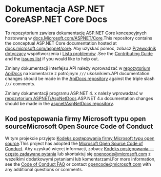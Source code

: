 # <a name="aspnet-core-docs"></a><span data-ttu-id="4d8c5-101">Dokumentacja ASP.NET Core</span><span class="sxs-lookup"><span data-stu-id="4d8c5-101">ASP.NET Core Docs</span></span>

<span data-ttu-id="4d8c5-102">To repozytorium zawiera dokumentację ASP.NET Core koncepcyjnych hostowaną w [docs.Microsoft.com/ASPNET/Core](https://docs.microsoft.com/aspnet/core).</span><span class="sxs-lookup"><span data-stu-id="4d8c5-102">This repository contains the conceptual ASP.NET Core documentation hosted at [docs.microsoft.com/aspnet/core](https://docs.microsoft.com/aspnet/core).</span></span> <span data-ttu-id="4d8c5-103">Aby uzyskać pomoc, zobacz [Przewodnik dotyczący](CONTRIBUTING.md) współtworzenia i [Lista problemów](https://github.com/aspnet/Docs/issues) .</span><span class="sxs-lookup"><span data-stu-id="4d8c5-103">See the [Contributing Guide](CONTRIBUTING.md) and the [issues list](https://github.com/aspnet/Docs/issues) if you would like to help out.</span></span>

<span data-ttu-id="4d8c5-104">Zmiany dokumentacji interfejsu API należy wprowadzać w [repozytorium ApiDocs](https://github.com/aspnet/ApiDocs) na komentarze z potrójnym `///` ukośnikiem.</span><span class="sxs-lookup"><span data-stu-id="4d8c5-104">API documentation changes should be made in the [ApiDocs repository](https://github.com/aspnet/ApiDocs) against the triple slash `///` comments.</span></span>

<span data-ttu-id="4d8c5-105">Zmiany dokumentacji programu ASP.NET 4. x należy wprowadzać w [repozytorium ASPNET/AspNetDocs](https://github.com/aspnet/AspNetDocs).</span><span class="sxs-lookup"><span data-stu-id="4d8c5-105">ASP.NET 4.x documentation changes should be made in the [aspnet/AspNetDocs repository](https://github.com/aspnet/AspNetDocs).</span></span>

## <a name="microsoft-open-source-code-of-conduct"></a><span data-ttu-id="4d8c5-106">Kod postępowania firmy Microsoft typu open source</span><span class="sxs-lookup"><span data-stu-id="4d8c5-106">Microsoft Open Source Code of Conduct</span></span>

<span data-ttu-id="4d8c5-107">W tym projekcie przyjęto [Kodeks postępowania firmy Microsoft typu open source](https://opensource.microsoft.com/codeofconduct/).</span><span class="sxs-lookup"><span data-stu-id="4d8c5-107">This project has adopted the [Microsoft Open Source Code of Conduct](https://opensource.microsoft.com/codeofconduct/).</span></span>
<span data-ttu-id="4d8c5-108">Aby uzyskać więcej informacji, zobacz [Kodeks postępowania — często zadawane pytania](https://opensource.microsoft.com/codeofconduct/faq/) lub skontaktuj się [opencode@microsoft.com](mailto:opencode@microsoft.com) z wszelkimi dodatkowymi pytaniami lub komentarzami.</span><span class="sxs-lookup"><span data-stu-id="4d8c5-108">For more information, see the [Code of Conduct FAQ](https://opensource.microsoft.com/codeofconduct/faq/) or contact [opencode@microsoft.com](mailto:opencode@microsoft.com) with any additional questions or comments.</span></span>
